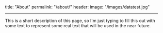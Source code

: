 title: "About"
permalink: "/about/"
header:
    image: "/images/datatest.jpg"

---

This is a short description of this page, so I'm just typing to fill this out with some text to represent some real text that will be used in the near future. 